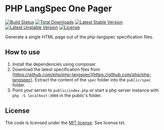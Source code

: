 PHP LangSpec One Pager
=========

[![Build Status](https://travis-ci.org/tomzx/php-langspec-one-pager.svg)](https://travis-ci.org/tomzx/php-langspec-one-pager)
[![Total Downloads](https://poser.pugx.org/tomzx/php-langspec-one-pager/downloads.svg)](https://packagist.org/packages/tomzx/php-langspec-one-pager)
[![Latest Stable Version](https://poser.pugx.org/tomzx/php-langspec-one-pager/v/stable.svg)](https://packagist.org/packages/tomzx/php-langspec-one-pager)
[![Latest Unstable Version](https://poser.pugx.org/tomzx/php-langspec-one-pager/v/unstable.svg)](https://packagist.org/packages/tomzx/php-langspec-one-pager)
[![License](https://poser.pugx.org/tomzx/php-langspec-one-pager/license.svg)](https://packagist.org/packages/tomzx/php-langspec-one-pager)

Generate a single HTML page out of the php-langspec specification files.

How to use
----------

1. Install the dependencies using composer.
2. Download the latest specification files from [https://github.com/php/php-langspec](https://github.com/php/php-langspec). Extract the content of the `spec` folder into the `public/spec` folder.
3. Point your server to `public/index.php` or start a php server instance with `php -S localhost:3000` in the public's folder.


License
-------

The code is licensed under the [MIT license](http://choosealicense.com/licenses/mit/). See license.txt.